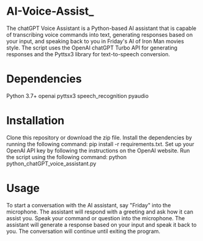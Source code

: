 # AI-Voice-Assist_

The chatGPT Voice Assistant is a Python-based AI assistant that is capable of transcribing voice commands into text, generating responses based on your input, and speaking back to you in Friday's AI of Iron Man movies style. The script uses the OpenAI chatGPT Turbo API for generating responses and the Pyttsx3 library for text-to-speech conversion.

# Dependencies
Python 3.7+
openai
pyttsx3
speech_recognition
pyaudio

# Installation
Clone this repository or download the zip file.
Install the dependencies by running the following command: pip install -r requirements.txt.
Set up your OpenAI API key by following the instructions on the OpenAI website.
Run the script using the following command: python python_chatGPT_voice_assistant.py 


# Usage
To start a conversation with the AI assistant, say "Friday" into the microphone. The assistant will respond with a greeting and ask how it can assist you.
Speak your command or question into the microphone.
The assistant will generate a response based on your input and speak it back to you.
The conversation will continue until exiting the program.
